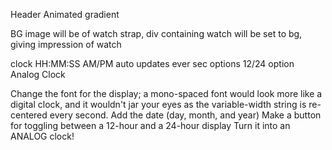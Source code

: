 Header
    Animated gradient

BG image will be of watch strap, div containing watch will be set to bg, giving impression of watch

clock
    HH:MM:SS AM/PM
    auto updates ever sec
options
    12/24 option
    Analog Clock

Change the font for the display; a mono-spaced font would look more like a digital clock, and it wouldn't jar your eyes as the variable-width string is re-centered every second.
Add the date (day, month, and year)
Make a button for toggling between a 12-hour and a 24-hour display
Turn it into an ANALOG clock!